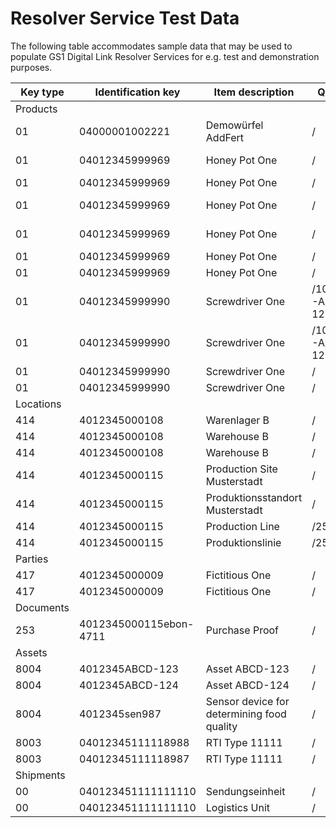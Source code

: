# Resolver Service Test Data

The following table accommodates sample data that may be used to populate GS1 Digital Link Resolver Services for e.g. test and demonstration purposes.

|Key type|Identification key|Item description|Qualifier path|Link type|Language|Mime type|Link title|Target URL|
|--------|------------------|----------------|--------------|--------|-------|---------|----------|----------|
|Products|
|01|04000001002221|Demowürfel AddFert|/|gs1:pip|de|text/html|GTIN Manager Produktseite|https://www.gtin-manager.de/produkte/gln-4000001000005-gs1-germany-gmbh/gtin-4000001002221-demow%C3%BCrfel-addfert|
|01|04012345999969|Honey Pot One|/|gs1:pip|en|text/html|Product Information Page|https://ralphtro.github.io/fictitiousOne/products/04012345999969/en/pip.html|
|01|04012345999969|Honey Pot One|/|gs1:pip|de|text/html|Produktinformationsseite|https://ralphtro.github.io/fictitiousOne/products/04012345999969/de/pip.html|
|01|04012345999969|Honey Pot One|/|gs1:pip|es|text/html|Sitio web de información del producto|https://ralphtro.github.io/fictitiousOne/products/04012345999969/es/pip.html|
|01|04012345999969|Honey Pot One|/|gs1:promotion|en|text/html|World Bee Day Promotion|https://ralphtro.github.io/fictitiousOne/products/04012345999969/en/promotion.html|
|01|04012345999969|Honey Pot One|/|gs1:masterData|en|text/html|Key Master Data|https://ralphtro.github.io/fictitiousOne/products/04012345999969/en/keyMasterData.html|
|01|04012345999969|Honey Pot One|/|gs1:relatedVideo|en|video/mp4|Promotional Video|https://www.pexels.com/de-de/video/tropfender-honig-auf-einem-croissantbrot-2832316/|
|01|04012345999990|Screwdriver One|/10/20210401-A/21/XYZ-1234|gs1:pip|de|text/html| |https://ralphtro.github.io/fictitiousOne/products/04012345999990/20210401-A/XYZ-1234/de/pip.html|
|01|04012345999990|Screwdriver One|/10/20210401-A/21/XYZ-1234|gs1:pip|en|text/html| |https://ralphtro.github.io/fictitiousOne/products/04012345999990/20210401-A/XYZ-1234/en/pip.html|
|01|04012345999990|Screwdriver One|/|gs1:certificationInfo|en|text/html| |https://ralphtro.github.io/fictitiousOne/products/04012345999990/en/certification.html|
|01|04012345999990|Screwdriver One|/|gs1:instructions|en|text/html| |https://ralphtro.github.io/fictitiousOne/products/04012345999990/en/userManual.html|
|Locations|
|414|4012345000108|Warenlager B|/|gs1:locationInfo|de|text/html| |https://ralphtro.github.io/fictitiousOne/locations/4012345000108/de/locationInfo.html|
|414|4012345000108|Warehouse B|/|gs1:locationInfo|en|text/html| |https://ralphtro.github.io/fictitiousOne/locations/4012345000108/en/locationInfo.html|
|414|4012345000108|Warehouse B|/|gs1:openingHoursInfo|en|application/ld+json| |https://github.com/RalphTro/fictitiousOne/blob/main/locations/4012345000108/openingHours.jsonld|
|414|4012345000115|Production Site Musterstadt|/|gs1:locationInfo|en|text/html|Site Info|https://ralphtro.github.io/fictitiousOne/locations/4012345000115/en/locationInfo.html|
|414|4012345000115|Produktionsstandort Musterstadt|/|gs1:locationInfo|de|text/html|Info Standort|https://ralphtro.github.io/fictitiousOne/locations/4012345000115/de/locationInfo.html|
|414|4012345000115|Production Line|/254/12|gs1:locationInfo|en|text/html|Sub Site Info|https://ralphtro.github.io/fictitiousOne/locations/4012345000115/12/en/productionLine.html|
|414|4012345000115|Produktionslinie|/254/12|gs1:locationInfo|de|text/html|Info Sub-Lokation|https://ralphtro.github.io/fictitiousOne/locations/4012345000115/12/de/productionLine.html|
|Parties|
|417|4012345000009|Fictitious One|/|gs1:homepage|de|text/html|Homepage|https://ralphtro.github.io/fictitiousOne/parties/4012345000009/de/company.html|
|417|4012345000009|Fictitious One|/|gs1:homepage|en|text/html|Homepage|https://ralphtro.github.io/fictitiousOne/parties/4012345000009/en/company.html|
|Documents|
|253|4012345000115ebon-4711|Purchase Proof|/| |en|text/html| |https://ralphtro.github.io/fictitiousOne/documents/4012345000115ebon-4711/en/ebon.html|
|Assets|
|8004|4012345ABCD-123|Asset ABCD-123|/|gs1:traceability|en|text/html| |https://ralphtro.github.io/fictitiousOne/assets/4012345ABCD-123/en/traceability.html|
|8004|4012345ABCD-124|Asset ABCD-124|/|gs1:traceability|en|text/html| |https://ralphtro.github.io/fictitiousOne/assets/4012345ABCD-124/en/traceability.html|
|8004|4012345sen987|Sensor device for determining food quality|/|gs1:traceability|en|text/html| |https://ralphtro.github.io/fictitiousOne/assets/4012345sen987/en/traceability.html|
|8003|04012345111118988|RTI Type 11111|/|gs1:pip|en|text/html| |https://ralphtro.github.io/fictitiousOne/assets/04012345111118988/en/pip.html|
|8003|04012345111118987|RTI Type 11111|/|gs1:pip|en|text/html| |https://ralphtro.github.io/fictitiousOne/assets/04012345111118987/en/pip.html|
|Shipments|
|00|040123451111111110|Sendungseinheit|/|gs1:traceability|de|text/html| |https://ralphtro.github.io/fictitiousOne/shipments/040123451111111110/de/tracking.html|
|00|040123451111111110|Logistics Unit|/|gs1:traceability|en|text/html| |https://ralphtro.github.io/fictitiousOne/shipments/040123451111111110/en/tracking.html|
